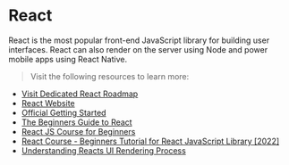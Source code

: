 # React
React is the most popular front-end JavaScript library for building user interfaces. React can also render on the server using Node and power mobile apps using React Native.

> Visit the following resources to learn more:

- [Visit Dedicated React Roadmap](https://roadmap.sh/react)
- [React Website](https://react.dev/)
- [Official Getting Started](https://react.dev/learn/tutorial-tic-tac-toe)
- [The Beginners Guide to React](https://egghead.io/courses/the-beginner-s-guide-to-react)
- [React JS Course for Beginners](https://www.youtube.com/watch?v=nTeuhbP7wdE)
- [React Course - Beginners Tutorial for React JavaScript Library [2022]](https://www.youtube.com/watch?v=bMknfKXIFA8)
- [Understanding Reacts UI Rendering Process](https://www.youtube.com/watch?v=i793Qm6kv3U)